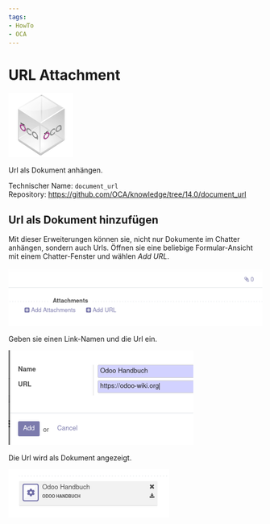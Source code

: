 ```yaml
---
tags:
- HowTo
- OCA
---
```

# URL Attachment
![icon_oca_app](assets/icon_oca_app.png)

Url als Dokument anhängen.

Technischer Name: `document_url`\
Repository: <https://github.com/OCA/knowledge/tree/14.0/document_url>

## Url als Dokument hinzufügen

Mit dieser Erweiterungen können sie, nicht nur Dokumente im Chatter anhängen, sondern auch Urls. Öffnen sie eine beliebige Formular-Ansicht mit einem Chatter-Fenster und wählen *Add URL*.

![](assets/URL%20Attachment%20Add.png)

Geben sie einen Link-Namen und die Url ein. 

![](assets/URL%20Attachment%20Example.png)

Die Url wird als Dokument angezeigt.

![](assets/Url%20Attachment%20Display.png)